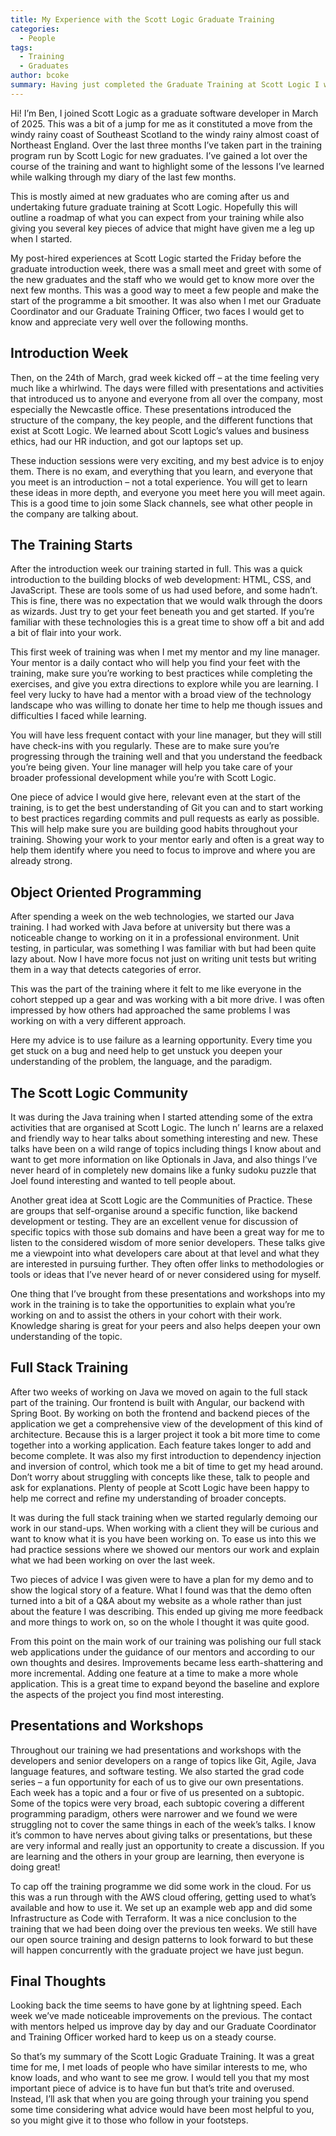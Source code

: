 ```yaml
---
title: My Experience with the Scott Logic Graduate Training
categories:
  - People
tags:
  - Training
  - Graduates
author: bcoke
summary: Having just completed the Graduate Training at Scott Logic I wanted to reflect on the last three months and offer some advice to those who may be taking part in the future.
---
```


Hi!
I’m Ben, I joined Scott Logic as a graduate software developer in March of 2025. This was a bit of a jump for me as it constituted a move from the windy rainy coast of Southeast Scotland to the windy rainy almost coast of Northeast England. Over the last three months I’ve taken part in the training program run by Scott Logic for new graduates. I’ve gained a lot over the course of the training and want to highlight some of the lessons I’ve learned while walking through my diary of the last few months.

This is mostly aimed at new graduates who are coming after us and undertaking future graduate training at Scott Logic. Hopefully this will outline a roadmap of what you can expect from your training while also giving you several key pieces of advice that might have given me a leg up when I started.

My post-hired experiences at Scott Logic started the Friday before the graduate introduction week, there was a small meet and greet with some of the new graduates and the staff who we would get to know more over the next few months. This was a good way to meet a few people and make the start of the programme a bit smoother. It was also when I met our Graduate Coordinator and our Graduate Training Officer, two faces I would get to know and appreciate very well over the following months.

## Introduction Week

Then, on the 24th of March, grad week kicked off – at the time feeling very much like a whirlwind. The days were filled with presentations and activities that introduced us to anyone and everyone from all over the company, most especially the Newcastle office. These presentations introduced the structure of the company, the key people, and the different functions that exist at Scott Logic. We learned about Scott Logic’s values and business ethics, had our HR induction, and got our laptops set up.

These induction sessions were very exciting, and my best advice is to enjoy them. There is no exam, and everything that you learn, and everyone that you meet is an introduction – not a total experience. You will get to learn these ideas in more depth, and everyone you meet here you will meet again. This is a good time to join some Slack channels, see what other people in the company are talking about.

## The Training Starts

After the introduction week our training started in full. This was a quick introduction to the building blocks of web development: HTML, CSS, and JavaScript. These are tools some of us had used before, and some hadn’t. This is fine, there was no expectation that we would walk through the doors as wizards. Just try to get your feet beneath you and get started. If you’re familiar with these technologies this is a great time to show off a bit and add a bit of flair into your work.

This first week of training was when I met my mentor and my line manager. Your mentor is a daily contact who will help you find your feet with the training, make sure you’re working to best practices while completing the exercises, and give you extra directions to explore while you are learning. I feel very lucky to have had a mentor with a broad view of the technology landscape who was willing to donate her time to help me though issues and difficulties I faced while learning.

You will have less frequent contact with your line manager, but they will still have check-ins with you regularly. These are to make sure you’re progressing through the training well and that you understand the feedback you’re being given. Your line manager will help you take care of your broader professional development while you’re with Scott Logic.

One piece of advice I would give here, relevant even at the start of the training, is to get the best understanding of Git you can and to start working to best practices regarding commits and pull requests as early as possible. This will help make sure you are building good habits throughout your training. Showing your work to your mentor early and often is a great way to help them identify where you need to focus to improve and where you are already strong.

## Object Oriented Programming

After spending a week on the web technologies, we started our Java training. I had worked with Java before at university but there was a noticeable change to working on it in a professional environment. Unit testing, in particular, was something I was familiar with but had been quite lazy about. Now I have more focus not just on writing unit tests but writing them in a way that detects categories of error.

This was the part of the training where it felt to me like everyone in the cohort stepped up a gear and was working with a bit more drive. I was often impressed by how others had approached the same problems I was working on with a very different approach.

Here my advice is to use failure as a learning opportunity. Every time you get stuck on a bug and need help to get unstuck you deepen your understanding of the problem, the language, and the paradigm.

## The Scott Logic Community

It was during the Java training when I started attending some of the extra activities that are organised at Scott Logic. The lunch n’ learns are a relaxed and friendly way to hear talks about something interesting and new. These talks have been on a wild range of topics including things I know about and want to get more information on like Optionals in Java, and also things I’ve never heard of in completely new domains like a funky sudoku puzzle that Joel found interesting and wanted to tell people about.

Another great idea at Scott Logic are the Communities of Practice. These are groups that self-organise around a specific function, like backend development or testing. They are an excellent venue for discussion of specific topics with those sub domains and have been a great way for me to listen to the considered wisdom of more senior developers. These talks give me a viewpoint into what developers care about at that level and what they are interested in pursuing further. They often offer links to methodologies or tools or ideas that I’ve never heard of or never considered using for myself.

One thing that I’ve brought from these presentations and workshops into my work in the training is to take the opportunities to explain what you’re working on and to assist the others in your cohort with their work. Knowledge sharing is great for your peers and also helps deepen your own understanding of the topic.

## Full Stack Training

After two weeks of working on Java we moved on again to the full stack part of the training. Our frontend is built with Angular, our backend with Spring Boot. By working on both the frontend and backend pieces of the application we get a comprehensive view of the development of this kind of architecture. Because this is a larger project it took a bit more time to come together into a working application. Each feature takes longer to add and become complete. It was also my first introduction to dependency injection and inversion of control, which took me a bit of time to get my head around. Don’t worry about struggling with concepts like these, talk to people and ask for explanations. Plenty of people at Scott Logic have been happy to help me correct and refine my understanding of broader concepts.

It was during the full stack training when we started regularly demoing our work in our stand-ups. When working with a client they will be curious and want to know what it is you have been working on. To ease us into this we had practice sessions where we showed our mentors our work and explain what we had been working on over the last week.

Two pieces of advice I was given were to have a plan for my demo and to show the logical story of a feature. What I found was that the demo often turned into a bit of a Q&A about my website as a whole rather than just about the feature I was describing. This ended up giving me more feedback and more things to work on, so on the whole I thought it was quite good.

From this point on the main work of our training was polishing our full stack web applications under the guidance of our mentors and according to our own thoughts and desires. Improvements became less earth-shattering and more incremental. Adding one feature at a time to make a more whole application. This is a great time to expand beyond the baseline and explore the aspects of the project you find most interesting.

## Presentations and Workshops

Throughout our training we had presentations and workshops with the developers and senior developers on a range of topics like Git, Agile, Java language features, and software testing. We also started the grad code series – a fun opportunity for each of us to give our own presentations. Each week has a topic and a four or five of us presented on a subtopic. Some of the topics were very broad, each subtopic covering a different programming paradigm, others were narrower and we found we were struggling not to cover the same things in each of the week’s talks. I know it’s common to have nerves about giving talks or presentations, but these are very informal and really just an opportunity to create a discussion. If you are learning and the others in your group are learning, then everyone is doing great!

To cap off the training programme we did some work in the cloud. For us this was a run through with the AWS cloud offering, getting used to what’s available and how to use it. We set up an example web app and did some Infrastructure as Code with Terraform. It was a nice conclusion to the training that we had been doing over the previous ten weeks. We still have our open source training and design patterns to look forward to but these will happen concurrently with the graduate project we have just begun.

## Final Thoughts

Looking back the time seems to have gone by at lightning speed. Each week we’ve made noticeable improvements on the previous. The contact with mentors helped us improve day by day and our Graduate Coordinator and Training Officer worked hard to keep us on a steady course.

So that’s my summary of the Scott Logic Graduate Training. It was a great time for me, I met loads of people who have similar interests to me, who know loads, and who want to see me grow. I would tell you that my most important piece of advice is to have fun but that’s trite and overused. Instead, I’ll ask that when you are going through your training you spend some time considering what advice would have been most helpful to you, so you might give it to those who follow in your footsteps.
